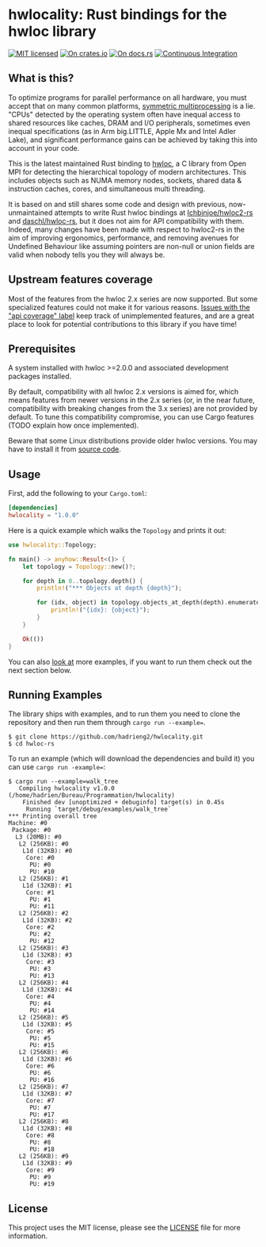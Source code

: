 # hwlocality: Rust bindings for the hwloc library

[![MIT licensed](https://img.shields.io/badge/license-MIT-blue.svg)](./LICENSE)
[![On crates.io](https://img.shields.io/crates/v/hwlocality.svg)](https://crates.io/crates/hwlocality)
[![On docs.rs](https://docs.rs/hwlocality/badge.svg)](https://docs.rs/hwlocality/)
[![Continuous Integration](https://github.com/HadrienG2/hwlocality/workflows/Continuous%20Integration/badge.svg)](https://github.com/HadrienG2/hwlocality/actions?query=workflow%3A%22Continuous+Integration%22)

## What is this?

To optimize programs for parallel performance on all hardware, you must accept
that on many common platforms,
[symmetric multiprocessing](https://en.wikipedia.org/wiki/Symmetric_multiprocessing)
is a lie. "CPUs" detected by the operating system often have inequal access
to shared resources like caches, DRAM and I/O peripherals, sometimes even
inequal specifications (as in Arm big.LITTLE, Apple Mx and Intel Adler Lake),
and significant performance gains can be achieved by taking this into account in
your code.

This is the latest maintained Rust binding to
[hwloc](http://www.open-mpi.org/projects/hwloc), a C library from Open MPI
for detecting the hierarchical topology of modern architectures. This includes
objects such as NUMA memory nodes, sockets, shared data & instruction caches,
cores, and simultaneous multi threading.

It is based on and still shares some code and design with previous,
now-unmaintained attempts to write Rust hwloc bindings at
[Ichbinjoe/hwloc2-rs](https://github.com/Ichbinjoe/hwloc2-rs) and
[daschl/hwloc-rs](https://github.com/daschl/hwloc-rs), but it does not aim for
API compatibility with them. Indeed, many changes have been made with respect to
hwloc2-rs in the aim of improving ergonomics, performance, and removing avenues
for Undefined Behaviour like assuming pointers are non-null or union fields are
valid when nobody tells you they will always be.

## Upstream features coverage

Most of the features from the hwloc 2.x series are now supported. But some
specialized features could not make it for various reasons. [Issues with the
"api coverage" label](https://github.com/HadrienG2/hwlocality/issues?q=is%3Aopen+is%3Aissue+label%3A%22api+coverage%22) keep track of unimplemented features, and are a great place to
look for potential contributions to this library if you have time!

## Prerequisites

A system installed with hwloc >=2.0.0 and associated development packages installed.

By default, compatibility with all hwloc 2.x versions is aimed for, which means
features from newer versions in the 2.x series (or, in the near future,
compatibility with breaking changes from the 3.x series) are not provided by
default. To tune this compatibility compromise, you can use Cargo features
(TODO explain how once implemented).

Beware that some Linux distributions provide older hwloc versions. You may have
to install it from [source code](https://www.open-mpi.org/projects/hwloc/).

## Usage

First, add the following to your `Cargo.toml`:

```toml
[dependencies]
hwlocality = "1.0.0"
```

Here is a quick example which walks the `Topology` and prints it out:

```rust
use hwlocality::Topology;

fn main() -> anyhow::Result<()> {
    let topology = Topology::new()?;

    for depth in 0..topology.depth() {
        println!("*** Objects at depth {depth}");

        for (idx, object) in topology.objects_at_depth(depth).enumerate() {
            println!("{idx}: {object}");
        }
    }

    Ok(())
}
```

You can also [look at](https://github.com/hadrieng2/hwlocality/tree/master/examples)
more examples, if you want to run them check out the next section below.

## Running Examples

The library ships with examples, and to run them you need to clone the repository
and then run them through `cargo run --example=`.

```text
$ git clone https://github.com/hadrieng2/hwlocality.git
$ cd hwloc-rs
```

To run an example (which will download the dependencies and build it) you can
use `cargo run -example=`:

```text
$ cargo run --example=walk_tree
   Compiling hwlocality v1.0.0 (/home/hadrien/Bureau/Programmation/hwlocality)
    Finished dev [unoptimized + debuginfo] target(s) in 0.45s
     Running `target/debug/examples/walk_tree`
*** Printing overall tree
Machine: #0
 Package: #0
  L3 (20MB): #0
   L2 (256KB): #0
    L1d (32KB): #0
     Core: #0
      PU: #0
      PU: #10
   L2 (256KB): #1
    L1d (32KB): #1
     Core: #1
      PU: #1
      PU: #11
   L2 (256KB): #2
    L1d (32KB): #2
     Core: #2
      PU: #2
      PU: #12
   L2 (256KB): #3
    L1d (32KB): #3
     Core: #3
      PU: #3
      PU: #13
   L2 (256KB): #4
    L1d (32KB): #4
     Core: #4
      PU: #4
      PU: #14
   L2 (256KB): #5
    L1d (32KB): #5
     Core: #5
      PU: #5
      PU: #15
   L2 (256KB): #6
    L1d (32KB): #6
     Core: #6
      PU: #6
      PU: #16
   L2 (256KB): #7
    L1d (32KB): #7
     Core: #7
      PU: #7
      PU: #17
   L2 (256KB): #8
    L1d (32KB): #8
     Core: #8
      PU: #8
      PU: #18
   L2 (256KB): #9
    L1d (32KB): #9
     Core: #9
      PU: #9
      PU: #19
```

## License
This project uses the MIT license, please see the
[LICENSE](https://github.com/hadrieng2/hwlocality/blob/master/LICENSE) file for
more information.
